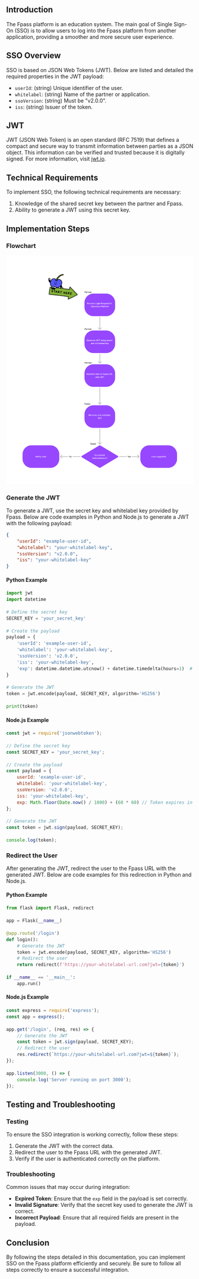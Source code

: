 ## Introduction

The Fpass platform is an education system. The main goal of Single Sign-On (SSO) is to allow users to log into the Fpass platform from another application, providing a smoother and more secure user experience.

## SSO Overview

SSO is based on JSON Web Tokens (JWT). Below are listed and detailed the required properties in the JWT payload:

- `userId`: (string) Unique identifier of the user.
- `whitelabel`: (string) Name of the partner or application.
- `ssoVersion`: (string) Must be "v2.0.0".
- `iss`: (string) Issuer of the token.

## JWT

JWT (JSON Web Token) is an open standard (RFC 7519) that defines a compact and secure way to transmit information between parties as a JSON object. This information can be verified and trusted because it is digitally signed. For more information, visit [jwt.io](https://jwt.io).

## Technical Requirements

To implement SSO, the following technical requirements are necessary:

1. Knowledge of the shared secret key between the partner and Fpass.
2. Ability to generate a JWT using this secret key.

## Implementation Steps

### Flowchart
![Flowchart](https://github.com/holding-fpass/public-docs/blob/main/sso/assets/flowchart.png)

### Generate the JWT

To generate a JWT, use the secret key and whitelabel key provided by Fpass. Below are code examples in Python and Node.js to generate a JWT with the following payload:

```json
{
    "userId": "example-user-id",
    "whitelabel": "your-whitelabel-key",
    "ssoVersion": "v2.0.0",
    "iss": "your-whitelabel-key"
}
```

#### Python Example

```python
import jwt
import datetime

# Define the secret key
SECRET_KEY = 'your_secret_key'

# Create the payload
payload = {
    'userId': 'example-user-id',
    'whitelabel': 'your-whitelabel-key',
    'ssoVersion': 'v2.0.0',
    'iss': 'your-whitelabel-key',
    'exp': datetime.datetime.utcnow() + datetime.timedelta(hours=1)  # Token expires in 1 hour
}

# Generate the JWT
token = jwt.encode(payload, SECRET_KEY, algorithm='HS256')

print(token)
```

#### Node.js Example

```javascript
const jwt = require('jsonwebtoken');

// Define the secret key
const SECRET_KEY = 'your_secret_key';

// Create the payload
const payload = {
    userId: 'example-user-id',
    whitelabel: 'your-whitelabel-key',
    ssoVersion: 'v2.0.0',
    iss: 'your-whitelabel-key',
    exp: Math.floor(Date.now() / 1000) + (60 * 60) // Token expires in 1 hour
};

// Generate the JWT
const token = jwt.sign(payload, SECRET_KEY);

console.log(token);
```

### Redirect the User

After generating the JWT, redirect the user to the Fpass URL with the generated JWT. Below are code examples for this redirection in Python and Node.js.

#### Python Example

```python
from flask import Flask, redirect

app = Flask(__name__)

@app.route('/login')
def login():
    # Generate the JWT
    token = jwt.encode(payload, SECRET_KEY, algorithm='HS256')
    # Redirect the user
    return redirect(f'https://your-whitelabel-url.com?jwt={token}')

if __name__ == '__main__':
    app.run()
```

#### Node.js Example

```javascript
const express = require('express');
const app = express();

app.get('/login', (req, res) => {
    // Generate the JWT
    const token = jwt.sign(payload, SECRET_KEY);
    // Redirect the user
    res.redirect(`https://your-whitelabel-url.com?jwt=${token}`);
});

app.listen(3000, () => {
    console.log('Server running on port 3000');
});
```

## Testing and Troubleshooting

### Testing

To ensure the SSO integration is working correctly, follow these steps:

1. Generate the JWT with the correct data.
2. Redirect the user to the Fpass URL with the generated JWT.
3. Verify if the user is authenticated correctly on the platform.

### Troubleshooting

Common issues that may occur during integration:

- **Expired Token**: Ensure that the `exp` field in the payload is set correctly.
- **Invalid Signature**: Verify that the secret key used to generate the JWT is correct.
- **Incorrect Payload**: Ensure that all required fields are present in the payload.

## Conclusion

By following the steps detailed in this documentation, you can implement SSO on the Fpass platform efficiently and securely. Be sure to follow all steps correctly to ensure a successful integration.
